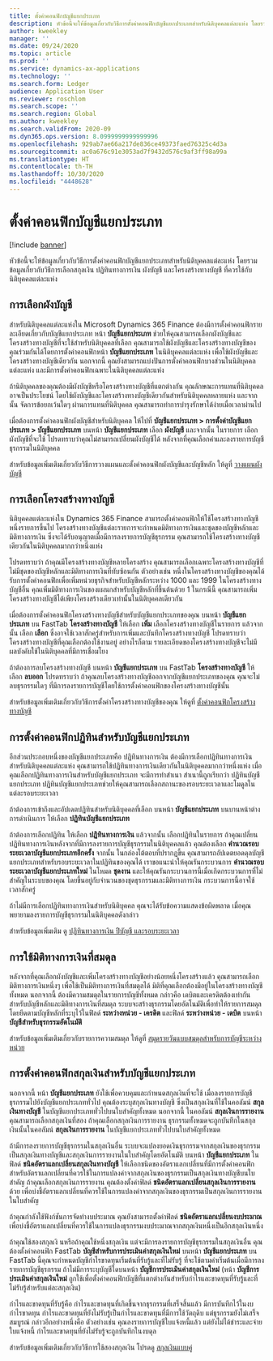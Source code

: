 ```yaml
---
title: ตั้งค่าคอนฟิกบัญชีแยกประเภท
description: หัวข้อนี้จะให้ข้อมูลเกี่ยวกับวิธีการตั้งค่าคอนฟิกบัญชีแยกประเภทสำหรับนิติบุคคลแต่ละแห่ง โดยรวมข้อมูลเกี่ยวกับวิธีการเลือกสกุลเงิน ปฏิทินทางการเงิน ผังบัญชี และโครงสร้างทางบัญชี ที่ควรใช้กับนิติบุคคลแต่ละแห่ง
author: kweekley
manager: ''
ms.date: 09/24/2020
ms.topic: article
ms.prod: ''
ms.service: dynamics-ax-applications
ms.technology: ''
ms.search.form: Ledger
audience: Application User
ms.reviewer: roschlom
ms.search.scope: ''
ms.search.region: Global
ms.author: kweekley
ms.search.validFrom: 2020-09
ms.dyn365.ops.version: 8.0999999999999996
ms.openlocfilehash: 929ab7ae66a217de836ce49373faed76325c4d3a
ms.sourcegitcommit: ac0a676c91e3053ad7f9432d576c9af3ff98a99a
ms.translationtype: HT
ms.contentlocale: th-TH
ms.lasthandoff: 10/30/2020
ms.locfileid: "4448628"
---
```

# <a name="configure-ledgers"></a>ตั้งค่าคอนฟิกบัญชีแยกประเภท

[!include [banner](../includes/banner.md)]

หัวข้อนี้จะให้ข้อมูลเกี่ยวกับวิธีการตั้งค่าคอนฟิกบัญชีแยกประเภทสำหรับนิติบุคคลแต่ละแห่ง โดยรวมข้อมูลเกี่ยวกับวิธีการเลือกสกุลเงิน ปฏิทินทางการเงิน ผังบัญชี และโครงสร้างทางบัญชี ที่ควรใช้กับนิติบุคคลแต่ละแห่ง

## <a name="selecting-the-chart-of-accounts"></a>การเลือกผังบัญชี

สำหรับนิติบุคคลแต่ละแห่งใน Microsoft Dynamics 365 Finance ต้องมีการตั้งค่าคอนฟิกรายละเอียดเกี่ยวกับบัญชีแยกประเภท หน้า **บัญชีแยกประเภท** ช่วยให้คุณสามารถเลือกผังบัญชีและโครงสร้างทางบัญชีที่จะใช้สำหรับนิติบุคคลที่เลือก คุณสามารถใช้ผังบัญชีและโครงสร้างทางบัญชีของคุณร่วมกันได้โดยการตั้งค่าคอนฟิกหน้า **บัญชีแยกประเภท** ในนิติบุคคลแต่ละแห่ง เพื่อใช้ผังบัญชีและโครงสร้างทางบัญชีเดียวกัน นอกจากนี้ คุณยังสามารถแบ่งปันการตั้งค่าคอนฟิกบางส่วนในนิติบุคคลแต่ละแห่ง และมีการตั้งค่าคอนฟิกเฉพาะในนิติบุคคลแต่ละแห่ง

ถ้านิติบุคคลของคุณต้องมีผังบัญชีหรือโครงสร้างทางบัญชีที่แตกต่างกัน คุณลักษณะการแทนที่นิติบุคคลอาจเป็นประโยชน์ โดยใช้ผังบัญชีและโครงสร้างทางบัญชีเดียวกันสำหรับนิติบุคคลหลายแห่ง และจากนั้น จัดการข้อยกเว้นใดๆ ผ่านการแทนที่นิติบุคคล คุณสามารถทำการบำรุงรักษาได้ง่ายเมื่อเวลาผ่านไป

เมื่อต้องการตั้งค่าคอนฟิกผังบัญชีสำหรับนิติบุคคล ให้ไปที่ **บัญชีแยกประเภท \> การตั้งค่าบัญชีแยกประเภท \> บัญชีแยกประเภท** บนหน้า **บัญชีแยกประเภท** เลือก **ผังบัญชี** และจากนั้น ในรายการ เลือกผังบัญชีที่จะใช้ โปรดทราบว่าคุณไม่สามารถเปลี่ยนผังบัญชีได้ หลังจากที่คุณเลือกค่าและลงรายการบัญชีธุรกรรมในนิติบุคคล

สำหรับข้อมูลเพิ่มเติมเกี่ยวกับวิธีการวางแผนและตั้งค่าคอนฟิกผังบัญชีและบัญชีหลัก ให้ดูที่ [วางแผนผังบัญชี](plan-chart-of-accounts.md)

## <a name="selecting-account-structures"></a>การเลือกโครงสร้างทางบัญชี

นิติบุคคลแต่ละแห่งใน Dynamics 365 Finance สามารถตั้งค่าคอนฟิกให้ใช้โครงสร้างทางบัญชีหนึ่งรายการขึ้นไป โครงสร้างทางบัญชีแต่ละรายการจะกำหนดมิติทางการเงินและชุดของบัญชีหลักและมิติทางการเงิน ซึ่งจะได้รับอนุญาตเมื่อมีการลงรายการบัญชีธุรกรรม คุณสามารถใช้โครงสร้างทางบัญชีเดียวกันในนิติบุคคลมากกว่าหนึ่งแห่ง

โปรดทราบว่า ถ้าคุณมีโครงสร้างทางบัญชีหลายโครงสร้าง คุณสามารถเลือกเฉพาะโครงสร้างทางบัญชีที่ไม่มีชุดของบัญชีหลักและมิติทางการเงินที่ทับซ้อนกัน ตัวอย่างเช่น หนึ่งในโครงสร้างทางบัญชีของคุณได้รับการตั้งค่าคอนฟิกเพื่อเพิ่มหน่วยธุรกิจสำหรับบัญชีหลักระหว่าง 1000 และ 1999 ในโครงสร้างทางบัญชีอื่น คุณเพิ่มมิติทางการเงินของแผนกสำหรับบัญชีหลักที่ขึ้นต้นด้วย 1 ในกรณีนี้ คุณสามารถเพิ่มโครงสร้างทางบัญชีได้เพียงโครงสร้างเดียวเท่านั้นในนิติบุคคลเดียวกัน

เมื่อต้องการตั้งค่าคอนฟิกโครงสร้างทางบัญชีสำหรับบัญชีแยกประเภทของคุณ บนหน้า **บัญชีแยกประเภท** บน FastTab **โครงสร้างทางบัญชี** ให้เลือก **เพิ่ม** เลือกโครงสร้างทางบัญชีในรายการ แล้วจากนั้น เลือก **เลือก** ซึ่งอาจใช้เวลาสักครู่สำหรับการเพิ่มและบันทึกโครงสร้างทางบัญชี โปรดทราบว่าโครงสร้างทางบัญชีที่คุณเลือกต้องใช้งานอยู่ อย่างไรก็ตาม รายละเอียดของโครงสร้างทางบัญชีจะไม่มีผลบังคับใช้ในนิติบุคคลที่มีการเชื่อมโยง

ถ้าต้องการลบโครงสร้างทางบัญชี บนหน้า **บัญชีแยกประเภท** บน FastTab **โครงสร้างทางบัญชี** ให้เลือก **ลบออก** โปรดทราบว่า ถ้าคุณลบโครงสร้างทางบัญชีออกจากบัญชีแยกประเภทของคุณ คุณจะไม่ลบธุรกรรมใดๆ ที่มีการลงรายการบัญชีโดยใช้การตั้งค่าคอนฟิกของโครงสร้างทางบัญชีนั้น

สำหรับข้อมูลเพิ่มเติมเกี่ยวกับวิธีการตั้งค่าโครงสร้างทางบัญชีของคุณ ให้ดูที่ [ตั้งค่าคอนฟิกโครงสร้างทางบัญชี](configure-account-structures.md)

## <a name="configuring-calendars-for-the-ledger"></a>การตั้งค่าคอนฟิกปฏิทินสำหรับบัญชีแยกประเภท

อีกส่วนประกอบหนึ่งของบัญชีแยกประเภทคือ ปฏิทินทางการเงิน ต้องมีการเลือกปฏิทินทางการเงินสำหรับนิติบุคคลแต่ละแห่ง คุณสามารถใช้ปฏิทินทางการเงินเดียวกันในนิติบุคคลมากกว่าหนึ่งแห่ง เมื่อคุณเลือกปฏิทินทางการเงินสำหรับบัญชีแยกประเภท จะมีการทำสำเนา สำเนานี้ถูกเรียกว่า ปฏิทินบัญชีแยกประเภท ปฏิทินบัญชีแยกประเภทช่วยให้คุณสามารถเลือกสถานะของรอบระยะเวลาและโมดูลในแต่ละรอบระยะเวลา

ถ้าต้องการเข้าถึงและอัปเดตปฏิทินสำหรับนิติบุคคลที่เลือก บนหน้า **บัญชีแยกประเภท** บนบานหน้าต่างการดำเนินการ ให้เลือก **ปฏิทินบัญชีแยกประเภท**

ถ้าต้องการเลือกปฏิทิน ให้เลือก **ปฏิทินทางการเงิน** แล้วจากนั้น เลือกปฏิทินในรายการ ถ้าคุณเปลี่ยนปฏิทินทางการเงินหลังจากที่มีการลงรายการบัญชีธุรกรรมในนิติบุคคลแล้ว คุณต้องเลือก **คำนวณรอบระยะเวลาบัญชีแยกประเภทอีกครั้ง** จากนั้น ในกล่องโต้ตอบที่ปรากฏขึ้น คุณสามารถอัปเดตยอดดุลบัญชีแยกประเภทสำหรับรอบระยะเวลาในปฏิทินของคุณได้ เราขอแนะนำให้คุณรันกระบวนการ **คำนวณรอบระยะเวลาบัญชีแยกประเภทใหม่** ในโหมด **ชุดงาน** และให้คุณรันกระบวนการนี้เมื่อเกิดกระบวนการที่ไม่สำคัญในระบบของคุณ โดยขึ้นอยู่กับจำนวนของชุดธุรกรรมและมิติทางการเงิน กระบวนการนี้อาจใช้เวลาสักครู่

ถ้าไม่มีการเลือกปฏิทินทางการเงินสำหรับนิติบุคคล คุณจะได้รับข้อความแสดงข้อผิดพลาด เมื่อคุณพยายามลงรายการบัญชีธุรกรรมในนิติบุคคลดังกล่าว

สำหรับข้อมูลเพิ่มเติม ดู [ปฏิทินทางการเงิน ปีบัญชี และรอบระยะเวลา](../budgeting/fiscal-calendars-fiscal-years-periods.md)

## <a name="using-a-balancing-financial-dimension"></a>การใช้มิติทางการเงินที่สมดุล

หลังจากที่คุณเลือกผังบัญชีและเพิ่มโครงสร้างทางบัญชีอย่างน้อยหนึ่งโครงสร้างแล้ว คุณสามารถเลือกมิติทางการเงินหนึ่งๆ เพื่อใช้เป็นมิติทางการเงินที่สมดุลได้ มิติที่คุณเลือกต้องมีอยู่ในโครงสร้างทางบัญชีทั้งหมด นอกจากนี้ ต้องมีความสมดุลในรายการบัญชีทั้งหมด กล่าวคือ เดบิตและเครดิตต้องเท่ากันสำหรับบัญชีหลักและมิติทางการเงินที่สมดุล ระบบจะสร้างธุรกรรมโดยอัตโนมัติเพื่อทำให้รายการสมดุล โดยยึดตามบัญชีหลักที่ระบุไว้ในฟิลด์ **ระหว่างหน่วย - เครดิต** และฟิลด์ **ระหว่างหน่วย - เดบิต** บนหน้า **บัญชีสำหรับธุรกรรมอัตโนมัติ**

สำหรับข้อมูลเพิ่มเติมเกี่ยวกับรายการความสมดุล ให้ดูที่ [สมุดรายวันแบบสมดุลสำหรับการบัญชีระหว่างหน่วย](example-balanced-journals-interunit-accounting.md)

## <a name="configuring-currencies-for-the-ledger"></a>การตั้งค่าคอนฟิกสกุลเงินสำหรับบัญชีแยกประเภท

นอกจากนี้ หน้า **บัญชีแยกประเภท** ยังใช้เพื่อควบคุมและกำหนดสกุลเงินที่จะใช้ เมื่อลงรายการบัญชีธุรกรรมไปยังบัญชีแยกประเภททั่วไป คุณต้องระบุสกุลเงินทางบัญชี ซึ่งเป็นสกุลเงินที่ใช้ในคอลัมน์ **สกุลเงินทางบัญชี** ในบัญชีแยกประเภททั่วไปบนใบสำคัญทั้งหมด นอกจากนี้ ในคอลัมน์ **สกุลเงินการรายงาน** คุณสามารถเลือกสกุลเงินที่สอง ถ้าคุณเลือกสกุลเงินการรายงาน ธุรกรรมทั้งหมดจะถูกบันทึกในสกุลเงินนั้นในคอลัมน์ **สกุลเงินการรายงาน** ในบัญชีแยกประเภททั่วไปบนใบสำคัญทั้งหมด

ถ้ามีการลงรายการบัญชีธุรกรรมในสกุลเงินอื่น ระบบจะแปลงยอดเงินธุรกรรมจากสกุลเงินของธุรกรรมเป็นสกุลเงินทางบัญชีและสกุลเงินการรายงานในใบสำคัญโดยอัตโนมัติ บนหน้า **บัญชีแยกประเภท** ในฟิลด์ **ชนิดอัตราแลกเปลี่ยนสกุลเงินทางบัญชี** ให้เลือกชนิดของอัตราแลกเปลี่ยนที่มีการตั้งค่าคอนฟิกสำหรับอัตราแลกเปลี่ยนที่ควรใช้ในการแปลงค่าจากสกุลเงินของธุรกรรมเป็นสกุลเงินทางบัญชีบนใบสำคัญ ถ้าคุณเลือกสกุลเงินการรายงาน คุณต้องตั้งค่าฟิลด์ **ชนิดอัตราแลกเปลี่ยนสกุลเงินการรายงาน** ด้วย เพื่อบ่งชี้อัตราแลกเปลี่ยนที่ควรใช้ในการแปลงค่าจากสกุลเงินของธุรกรรมเป็นสกุลเงินการรายงานในใบสำคัญ

ถ้าคุณกำลังใช้ฟังก์ชันการจัดทำงบประมาณ คุณยังสามารถตั้งค่าฟิลด์ **ชนิดอัตราแลกเปลี่ยนงบประมาณ** เพื่อบ่งชี้อัตราแลกเปลี่ยนที่ควรใช้ในการแปลงธุรกรรมงบประมาณจากสกุลเงินหนึ่งเป็นอีกสกุลเงินหนึ่ง

ถ้าคุณใช้สองสกุลเงิ นหรือถ้าคุณใช้หนึ่งสกุลเงิน แต่จะมีการลงรายการบัญชีธุรกรรมในสกุลเงินอื่น คุณต้องตั้งค่าคอนฟิก FastTab **บัญชีสำหรับการประเมินค่าสกุลเงินใหม่** บนหน้า **บัญชีแยกประเภท** บน FastTab นี้คุณจะกำหนดบัญชีกำไรขาดทุนเริ่มต้นที่รับรู้และที่ไม่รับรู้ ที่จะใช้ตามค่าเริ่มต้นเมื่อมีการลงรายการบัญชีธุรกรรม ถ้าไม่มีการระบุบัญชีใดบนหน้า **บัญชีการประเมินค่าสกุลเงินใหม่** (หน้า **บัญชีการประเมินค่าสกุลเงินใหม่** ถูกใช้เพื่อตั้งค่าคอนฟิกบัญชีที่แตกต่างกันสำหรับกำไรและขาดทุนที่รับรู้และที่ไม่รับรู้สำหรับแต่ละสกุลเงิน)

กำไรและขาดทุนที่รับรู้คือ กำไรและขาดทุนที่เกิดขึ้นจากธุรกรรมที่เสร็จสิ้นแล้ว มีการบันทึกไว้ในงบกำไรขาดทุน กำไรและขาดทุนที่ยังไม่รับรู้เป็นกำไรและขาดทุนที่มีการใช้วัตถุดิบ แต่ธุรกรรมยังไม่เสร็จสมบูรณ์ กล่าวอีกอย่างหนึ่งคือ ตัวอย่างเช่น คุณลงรายการบัญชีใบแจ้งหนี้แล้ว แต่ยังไม่ได้ชำระและจ่ายใบแจ้งหนี้ กำไรและขาดทุนที่ยังไม่รับรู้จะถูกบันทึกในงบดุล

สำหรับข้อมูลเพิ่มเติมเกี่ยวกับวิธีการใช้สองสกุลเงิน โปรดดู [สกุลเงินแบบคู่](dual-currency.md)
